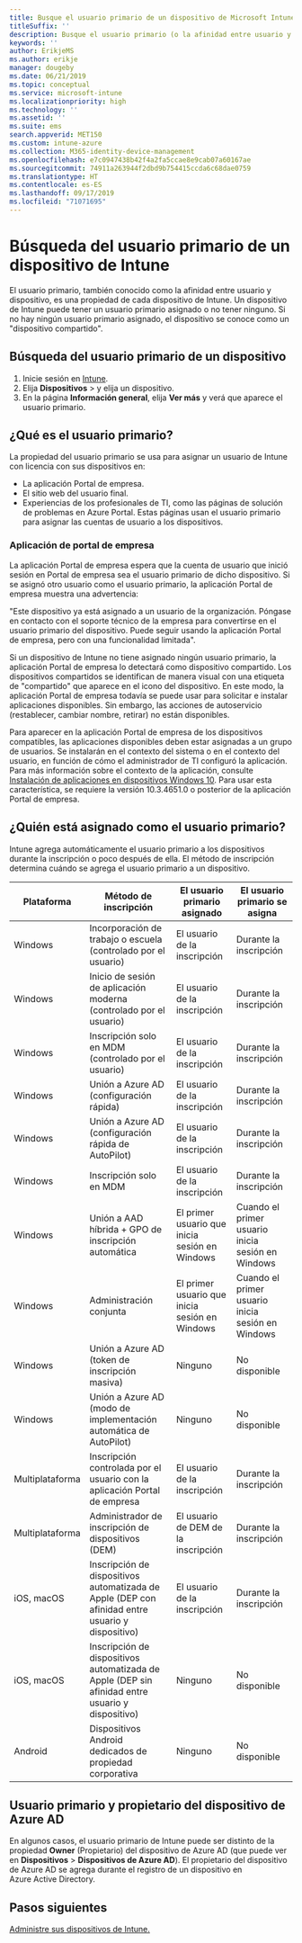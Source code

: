 ```yaml
---
title: Busque el usuario primario de un dispositivo de Microsoft Intune.
titleSuffix: ''
description: Busque el usuario primario (o la afinidad entre usuario y dispositivo) de un dispositivo de Intune.
keywords: ''
author: ErikjeMS
ms.author: erikje
manager: dougeby
ms.date: 06/21/2019
ms.topic: conceptual
ms.service: microsoft-intune
ms.localizationpriority: high
ms.technology: ''
ms.assetid: ''
ms.suite: ems
search.appverid: MET150
ms.custom: intune-azure
ms.collection: M365-identity-device-management
ms.openlocfilehash: e7c0947438b42f4a2fa5ccae8e9cab07a60167ae
ms.sourcegitcommit: 74911a263944f2dbd9b754415ccda6c68dae0759
ms.translationtype: HT
ms.contentlocale: es-ES
ms.lasthandoff: 09/17/2019
ms.locfileid: "71071695"
---
```

# <a name="find-the-primary-user-of-an-intune-device"></a>Búsqueda del usuario primario de un dispositivo de Intune

El usuario primario, también conocido como la afinidad entre usuario y dispositivo, es una propiedad de cada dispositivo de Intune. Un dispositivo de Intune puede tener un usuario primario asignado o no tener ninguno. Si no hay ningún usuario primario asignado, el dispositivo se conoce como un "dispositivo compartido".

## <a name="how-to-find-a-devices-primary-user"></a>Búsqueda del usuario primario de un dispositivo

1. Inicie sesión en [Intune](https://go.microsoft.com/fwlink/?linkid=2090973).
2. Elija **Dispositivos** > y elija un dispositivo.
3. En la página **Información general**, elija **Ver más** y verá que aparece el usuario primario.

## <a name="what-is-the-primary-user"></a>¿Qué es el usuario primario?
La propiedad del usuario primario se usa para asignar un usuario de Intune con licencia con sus dispositivos en:
- La aplicación Portal de empresa.
- El sitio web del usuario final.
- Experiencias de los profesionales de TI, como las páginas de solución de problemas en Azure Portal. Estas páginas usan el usuario primario para asignar las cuentas de usuario a los dispositivos.    

### <a name="company-portal-app"></a>Aplicación de portal de empresa
La aplicación Portal de empresa espera que la cuenta de usuario que inició sesión en Portal de empresa sea el usuario primario de dicho dispositivo. Si se asignó otro usuario como el usuario primario, la aplicación Portal de empresa muestra una advertencia:

"Este dispositivo ya está asignado a un usuario de la organización. Póngase en contacto con el soporte técnico de la empresa para convertirse en el usuario primario del dispositivo. Puede seguir usando la aplicación Portal de empresa, pero con una funcionalidad limitada".

Si un dispositivo de Intune no tiene asignado ningún usuario primario, la aplicación Portal de empresa lo detectará como dispositivo compartido. Los dispositivos compartidos se identifican de manera visual con una etiqueta de "compartido" que aparece en el icono del dispositivo. En este modo, la aplicación Portal de empresa todavía se puede usar para solicitar e instalar aplicaciones disponibles. Sin embargo, las acciones de autoservicio (restablecer, cambiar nombre, retirar) no están disponibles.  

Para aparecer en la aplicación Portal de empresa de los dispositivos compatibles, las aplicaciones disponibles deben estar asignadas a un grupo de usuarios. Se instalarán en el contexto del sistema o en el contexto del usuario, en función de cómo el administrador de TI configuró la aplicación. Para más información sobre el contexto de la aplicación, consulte [Instalación de aplicaciones en dispositivos Windows 10](apps-windows-10-app-deploy.md#installing-apps-on-windows-10-devices). Para usar esta característica, se requiere la versión 10.3.4651.0 o posterior de la aplicación Portal de empresa.


## <a name="who-is-assigned-as-the-primary-user"></a>¿Quién está asignado como el usuario primario?
Intune agrega automáticamente el usuario primario a los dispositivos durante la inscripción o poco después de ella. El método de inscripción determina cuándo se agrega el usuario primario a un dispositivo.

| Plataforma | Método de inscripción | El usuario primario asignado | El usuario primario se asigna |
| ---- | ---- | ---- | ---- |
| Windows | Incorporación de trabajo o escuela (controlado por el usuario) | El usuario de la inscripción | Durante la inscripción |   
| Windows | Inicio de sesión de aplicación moderna (controlado por el usuario) | El usuario de la inscripción | Durante la inscripción | 
| Windows | Inscripción solo en MDM (controlado por el usuario) | El usuario de la inscripción | Durante la inscripción | 
| Windows | Unión a Azure AD (configuración rápida) | El usuario de la inscripción | Durante la inscripción | 
| Windows | Unión a Azure AD (configuración rápida de AutoPilot) | El usuario de la inscripción | Durante la inscripción | 
| Windows | Inscripción solo en MDM | El usuario de la inscripción | Durante la inscripción | 
| Windows | Unión a AAD híbrida + GPO de inscripción automática | El primer usuario que inicia sesión en Windows | Cuando el primer usuario inicia sesión en Windows| 
| Windows | Administración conjunta | El primer usuario que inicia sesión en Windows | Cuando el primer usuario inicia sesión en Windows | 
| Windows | Unión a Azure AD (token de inscripción masiva) | Ninguno | No disponible | 
| Windows | Unión a Azure AD (modo de implementación automática de AutoPilot) | Ninguno | No disponible | 
| Multiplataforma | Inscripción controlada por el usuario con la aplicación Portal de empresa | El usuario de la inscripción | Durante la inscripción |
| Multiplataforma | Administrador de inscripción de dispositivos (DEM) | El usuario de DEM de la inscripción | Durante la inscripción |
| iOS, macOS | Inscripción de dispositivos automatizada de Apple (DEP con afinidad entre usuario y dispositivo) | El usuario de la inscripción | Durante la inscripción |
| iOS, macOS | Inscripción de dispositivos automatizada de Apple (DEP sin afinidad entre usuario y dispositivo) | Ninguno | No disponible |
| Android | Dispositivos Android dedicados de propiedad corporativa | Ninguno | No disponible |

## <a name="primary-user-and-azure-ad-device-owner"></a>Usuario primario y propietario del dispositivo de Azure AD
En algunos casos, el usuario primario de Intune puede ser distinto de la propiedad **Owner** (Propietario) del dispositivo de Azure AD (que puede ver en **Dispositivos** > **Dispositivos de Azure AD**). El propietario del dispositivo de Azure AD se agrega durante el registro de un dispositivo en Azure Active Directory.

## <a name="next-steps"></a>Pasos siguientes
[Administre sus dispositivos de Intune.](device-management.md)
